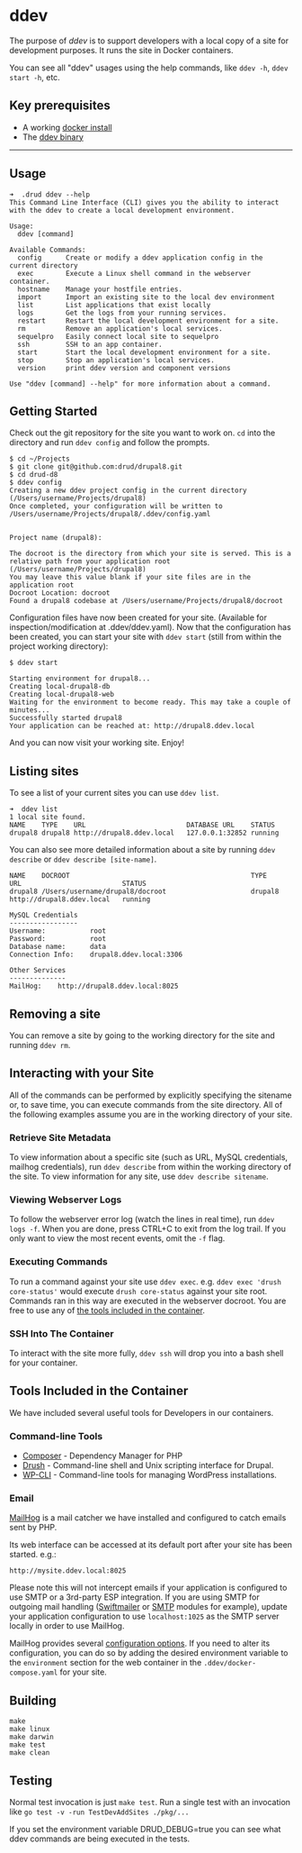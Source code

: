 # ddev

The purpose of *ddev* is to support developers with a local copy of a site for development purposes. It runs the site in Docker containers.

You can see all "ddev" usages using the help commands, like `ddev -h`, `ddev start -h`, etc.

## Key prerequisites
- A working [docker install](https://www.docker.com/community-edition)
- The [ddev binary](https://github.com/drud/ddev/releases)

---

## Usage
```
➜  .drud ddev --help
This Command Line Interface (CLI) gives you the ability to interact with the ddev to create a local development environment.

Usage:
  ddev [command]

Available Commands:
  config      Create or modify a ddev application config in the current directory
  exec        Execute a Linux shell command in the webserver container.
  hostname    Manage your hostfile entries.
  import      Import an existing site to the local dev environment
  list        List applications that exist locally
  logs        Get the logs from your running services.
  restart     Restart the local development environment for a site.
  rm          Remove an application's local services.
  sequelpro   Easily connect local site to sequelpro
  ssh         SSH to an app container.
  start       Start the local development environment for a site.
  stop        Stop an application's local services.
  version     print ddev version and component versions

Use "ddev [command] --help" for more information about a command.
```


## Getting Started
Check out the git repository for the site you want to work on. `cd` into the directory and run `ddev config` and follow the prompts.

```
$ cd ~/Projects
$ git clone git@github.com:drud/drupal8.git
$ cd drud-d8
$ ddev config
Creating a new ddev project config in the current directory (/Users/username/Projects/drupal8)
Once completed, your configuration will be written to /Users/username/Projects/drupal8/.ddev/config.yaml


Project name (drupal8):

The docroot is the directory from which your site is served. This is a relative path from your application root (/Users/username/Projects/drupal8)
You may leave this value blank if your site files are in the application root
Docroot Location: docroot
Found a drupal8 codebase at /Users/username/Projects/drupal8/docroot
```

Configuration files have now been created for your site. (Available for inspection/modification at .ddev/ddev.yaml).
Now that the configuration has been created, you can start your site with `ddev start` (still from within the project working directory):
```
$ ddev start

Starting environment for drupal8...
Creating local-drupal8-db
Creating local-drupal8-web
Waiting for the environment to become ready. This may take a couple of minutes...
Successfully started drupal8
Your application can be reached at: http://drupal8.ddev.local
```
And you can now visit your working site. Enjoy!

## Listing sites

To see a list of your current sites you can use `ddev list`.

```
➜  ddev list
1 local site found.
NAME   	TYPE   	URL                      	DATABASE URL   	STATUS
drupal8	drupal8	http://drupal8.ddev.local	127.0.0.1:32852	running
```

You can also see more detailed information about a site by running `ddev describe` or `ddev describe [site-name]`.

```
NAME   	DOCROOT                                         	TYPE   	URL                      	STATUS
drupal8	/Users/username/drupal8/docroot                  	drupal8	http://drupal8.ddev.local	running

MySQL Credentials
-----------------
Username:       	root
Password:       	root
Database name:  	data
Connection Info:	drupal8.ddev.local:3306

Other Services
--------------
MailHog:	http://drupal8.ddev.local:8025
```

## Removing a site

You can remove a site by going to the working directory for the site and running `ddev rm`.

## Interacting with your Site
All of the commands can be performed by explicitly specifying the sitename or, to save time, you can execute commands from the site directory. All of the following examples assume you are in the working directory of your site.

### Retrieve Site Metadata
To view information about a specific site (such as URL, MySQL credentials, mailhog credentials), run `ddev describe` from within the working directory of the site. To view information for any site, use `ddev describe sitename`.

### Viewing Webserver Logs
To follow the webserver  error log (watch the lines in real time), run `ddev logs -f`. When you are done, press CTRL+C to exit from the log trail. If you only want to view the most recent events, omit the `-f` flag.

### Executing Commands
To run a command against your site use `ddev exec`. e.g. `ddev exec 'drush core-status'` would execute `drush core-status` against your site root. Commands ran in this way are executed in the webserver docroot. You are free to use any of [the tools included in the container](#tools-included-in-the-container).

### SSH Into The Container
To interact with the site more fully, `ddev ssh` will drop you into a bash shell for your container.

## Tools Included in the Container
We have included several useful tools for Developers in our containers.

### Command-line Tools
- [Composer](https://getcomposer.org/) - Dependency Manager for PHP
- [Drush](http://www.drush.org) - Command-line shell and Unix scripting interface for Drupal.
- [WP-CLI](http://wp-cli.org/) - Command-line tools for managing WordPress installations.

### Email
[MailHog](https://github.com/mailhog/MailHog) is a mail catcher we have installed and configured to catch emails sent by PHP. 

Its web interface can be accessed at its default port after your site has been started. e.g.:
```
http://mysite.ddev.local:8025
```

Please note this will not intercept emails if your application is configured to use SMTP or a 3rd-party ESP integration. If you are using SMTP for outgoing mail handling ([Swiftmailer](https://www.drupal.org/project/swiftmailer) or [SMTP](https://www.drupal.org/project/smtp) modules for example), update your application configuration to use `localhost:1025` as the SMTP server locally in order to use MailHog.

MailHog provides several [configuration options](https://github.com/mailhog/MailHog/blob/master/docs/CONFIG.md). If you need to alter its configuration, you can do so by adding the desired environment variable to the `environment` section for the web container in the `.ddev/docker-compose.yaml` for your site.

## Building

 ```
 make
 make linux
 make darwin
 make test
 make clean
 ```

## Testing
Normal test invocation is just `make test`. Run a single test with an invocation like `go test -v -run TestDevAddSites ./pkg/...`

If you set the environment variable DRUD_DEBUG=true you can see what ddev commands are being executed in the tests.
